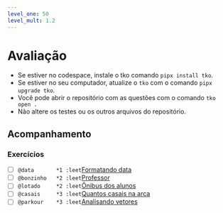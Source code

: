 ```yaml
---
level_one: 50
level_mult: 1.2
---
```


# Avaliação

- Se estiver no codespace, instale o tko comando `pipx install tko`.
- Se estiver no seu computador, atualize o `tko` com o comando `pipx upgrade tko`.
- Você pode abrir o repositório com as questões com o comando `tko open .`
- Não altere os testes ou os outros arquivos do repositório.

## Acompanhamento

### Exercícios

- [ ] `@data       *1 :leet`[Formatando data](https://github.com/qxcodefup/arcade/blob/master/base/data/Readme.md)
- [ ] `@bonzinho   *2 :leet`[Professor](https://github.com/qxcodefup/arcade/blob/master/base/bonzinho/Readme.md)
- [ ] `@lotado     *2 :leet`[Ônibus dos alunos](https://github.com/qxcodefup/arcade/blob/master/base/lotado/Readme.md)
- [ ] `@casais     *3 :leet`[Quantos casais na arca](https://github.com/qxcodefup/arcade/blob/master/base/casais/Readme.md)
- [ ] `@parkour    *3 :leet`[Analisando vetores](https://github.com/qxcodefup/arcade/blob/master/base/parkour/Readme.md)
